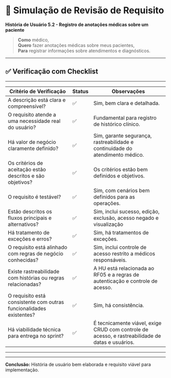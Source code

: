 # 🧪 Simulação de Revisão de Requisito

**História de Usuário 5.2 - Registro de anotações médicas sobre um paciente**  

> **Como** médico,  
> **Quero** fazer anotações médicas sobre meus pacientes,  
> **Para** registrar informações sobre atendimentos e diagnósticos.  

---

## ✅ Verificação com Checklist
---------------------------------------------------------------------------------------------------------------------------------
| Critério de Verificação                                              | Status | Observações                                    |
|----------------------------------------------------------------------|--------|------------------------------------------------|
| A descrição está clara e compreensível?                              | ✅     | Sim, bem clara e detalhada.                               |
| O requisito atende a uma necessidade real do usuário?                | ✅     | Fundamental para registro de histórico clínico.    |
| Há valor de negócio claramente definido?                             | ✅     | Sim, garante segurança, rastreabilidade e continuidade do atendimento médico. |
| Os critérios de aceitação estão descritos e são objetivos?           | ✅     | Os critérios estão bem definidos e objetivos.                         |
| O requisito é testável?                                              | ✅     | Sim, com cenários bem definidos para as operações.                   |
| Estão descritos os fluxos principais e alternativos?                 | ✅     | Sim, inclui sucesso, edição, exclusão, acesso negado e visualização    |
| Há tratamento de exceções e erros?                                   | ✅     | Sim, há tratamentos de exceções.                                |
| O requisito está alinhado com regras de negócio conhecidas?          | ✅     | Sim, inclui controle de acesso restrito a médicos responsáveis.                  |
| Existe rastreabilidade com histórias ou regras relacionadas?         | ✅     | A HU está relacionada ao RF05 e a regras de autenticação e controle de acesso.   |
| O requisito está consistente com outras funcionalidades existentes?  | ✅     | Sim, há consistência.             |
| Há viabilidade técnica para entrega no sprint?                       | ✅     | É tecnicamente viável, exige CRUD com controle de acesso, e rastreabilidade de datas e usuários.        |
----------------------------------------------------------------------------------------------------------------------------------
---

**Conclusão:** História de usuário bem elaborada e requisito viável para implementação.
